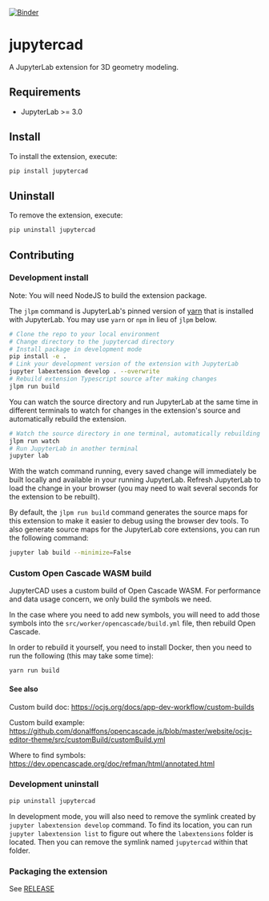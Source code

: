 [![Binder](https://mybinder.org/badge_logo.svg)](https://mybinder.org/v2/gh/QuantStack/jupytercad/main?labpath=lab)

# jupytercad

A JupyterLab extension for 3D geometry modeling.

## Requirements

- JupyterLab >= 3.0

## Install

To install the extension, execute:

```bash
pip install jupytercad
```

## Uninstall

To remove the extension, execute:

```bash
pip uninstall jupytercad
```

## Contributing

### Development install

Note: You will need NodeJS to build the extension package.

The `jlpm` command is JupyterLab's pinned version of
[yarn](https://yarnpkg.com/) that is installed with JupyterLab. You may use
`yarn` or `npm` in lieu of `jlpm` below.

```bash
# Clone the repo to your local environment
# Change directory to the jupytercad directory
# Install package in development mode
pip install -e .
# Link your development version of the extension with JupyterLab
jupyter labextension develop . --overwrite
# Rebuild extension Typescript source after making changes
jlpm run build
```

You can watch the source directory and run JupyterLab at the same time in different terminals to watch for changes in the extension's source and automatically rebuild the extension.

```bash
# Watch the source directory in one terminal, automatically rebuilding when needed
jlpm run watch
# Run JupyterLab in another terminal
jupyter lab
```

With the watch command running, every saved change will immediately be built locally and available in your running JupyterLab. Refresh JupyterLab to load the change in your browser (you may need to wait several seconds for the extension to be rebuilt).

By default, the `jlpm run build` command generates the source maps for this extension to make it easier to debug using the browser dev tools. To also generate source maps for the JupyterLab core extensions, you can run the following command:

```bash
jupyter lab build --minimize=False
```

### Custom Open Cascade WASM build

JupyterCAD uses a custom build of Open Cascade WASM. For performance and data usage concern, we only build the symbols we need.

In the case where you need to add new symbols, you will need to add those symbols into the `src/worker/opencascade/build.yml` file, then rebuild Open Cascade.

In order to rebuild it yourself, you need to install Docker, then you need to run the following (this may take some time):

```bash
yarn run build
```

#### See also

Custom build doc: https://ocjs.org/docs/app-dev-workflow/custom-builds

Custom build example: https://github.com/donalffons/opencascade.js/blob/master/website/ocjs-editor-theme/src/customBuild/customBuild.yml

Where to find symbols: https://dev.opencascade.org/doc/refman/html/annotated.html

### Development uninstall

```bash
pip uninstall jupytercad
```

In development mode, you will also need to remove the symlink created by `jupyter labextension develop`
command. To find its location, you can run `jupyter labextension list` to figure out where the `labextensions`
folder is located. Then you can remove the symlink named `jupytercad` within that folder.

### Packaging the extension

See [RELEASE](RELEASE.md)
